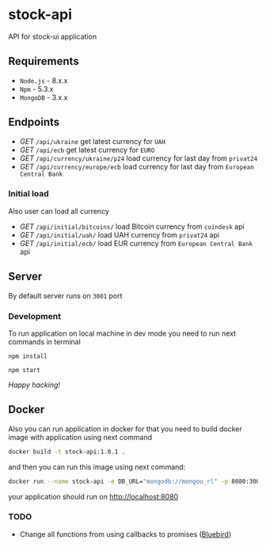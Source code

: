 # stock-api

API for stock-ui application

## Requirements

* `Node.js` - 8.x.x
* `Npm` - 5.3.x
* `MongoDB` - 3.x.x

## Endpoints

* *GET* `/api/ukraine` get latest currency for `UAH`
* *GET* `/api/ecb` get latest currency for `EURO`
* *GET* `/api/currency/ukraine/p24` load currency for last day from `privat24`
* *GET* `/api/currency/europe/ecb` load currency for last day from `European Central Bank`

### Initial load

Also user can load all currency

* *GET* `/api/initial/bitcoins/` load Bitcoin currency from `coindesk` api
* *GET* `/api/initial/uah/` load UAH currency from `privat24` api
* *GET* `/api/initial/ecb/` load EUR currency from `European Central Bank` api

## Server

By default server runs on `3001` port

### Development

To run application on local machine in dev mode you need to run next commands in terminal

`npm install`

`npm start`

*Happy hacking!* 

## Docker

Also you can run application in docker for that you need to build docker image with application using next command

```bash
docker build -t stock-api:1.0.1 .
``` 

and then you can run this image using next command:

```bash
docker run --name stock-api -e DB_URL="mongodb://mongou_rl" -p 8080:3001 stock-api:1.0.1
```

your application should run on [http://localhost:8080](http://localhost:8080)

### TODO

* Change all functions from using callbacks to promises ([Bluebird](http://bluebirdjs.com/))